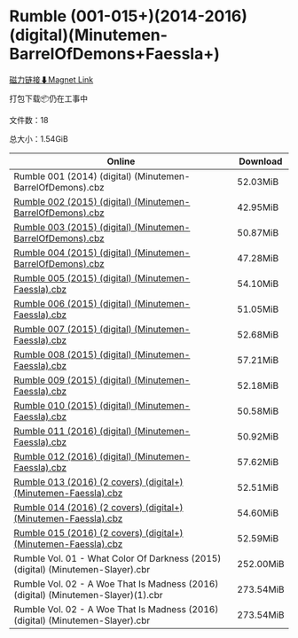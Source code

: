 # Rumble (001-015+)(2014-2016)(digital)(Minutemen-BarrelOfDemons+Faessla+)

[磁力链接⬇Magnet Link](magnet:?xt=urn:btih:e6277c98bf306f70435f8fe52d623ea1782180ef&dn=Rumble%20%28001-015%2B%29%282014-2016%29%28digital%29%28Minutemen-BarrelOfDemons%2BFaessla%2B%29)

打包下载📦仍在工事中

文件数：18

总大小：1.54GiB

Online | Download
--- | ---
Rumble 001 (2014) (digital) (Minutemen-BarrelOfDemons).cbz | 52.03MiB
[Rumble 002 (2015) (digital) (Minutemen-BarrelOfDemons).cbz](https://github.com/alicewish/markdown/blob/master/comic/Rumble-002-2015-digital-Minutemen-BarrelOfDemons-cbz.md) | 42.95MiB
[Rumble 003 (2015) (digital) (Minutemen-BarrelOfDemons).cbz](https://github.com/alicewish/markdown/blob/master/comic/Rumble-003-2015-digital-Minutemen-BarrelOfDemons-cbz.md) | 50.87MiB
[Rumble 004 (2015) (digital) (Minutemen-BarrelOfDemons).cbz](https://github.com/alicewish/markdown/blob/master/comic/Rumble-004-2015-digital-Minutemen-BarrelOfDemons-cbz.md) | 47.28MiB
[Rumble 005 (2015) (digital) (Minutemen-Faessla).cbz](https://github.com/alicewish/markdown/blob/master/comic/Rumble-005-2015-digital-Minutemen-Faessla-cbz.md) | 54.10MiB
[Rumble 006 (2015) (digital) (Minutemen-Faessla).cbz](https://github.com/alicewish/markdown/blob/master/comic/Rumble-006-2015-digital-Minutemen-Faessla-cbz.md) | 51.05MiB
[Rumble 007 (2015) (digital) (Minutemen-Faessla).cbz](https://github.com/alicewish/markdown/blob/master/comic/Rumble-007-2015-digital-Minutemen-Faessla-cbz.md) | 52.68MiB
[Rumble 008 (2015) (digital) (Minutemen-Faessla).cbz](https://github.com/alicewish/markdown/blob/master/comic/Rumble-008-2015-digital-Minutemen-Faessla-cbz.md) | 57.21MiB
[Rumble 009 (2015) (digital) (Minutemen-Faessla).cbz](https://github.com/alicewish/markdown/blob/master/comic/Rumble-009-2015-digital-Minutemen-Faessla-cbz.md) | 52.18MiB
[Rumble 010 (2015) (digital) (Minutemen-Faessla).cbz](https://github.com/alicewish/markdown/blob/master/comic/Rumble-010-2015-digital-Minutemen-Faessla-cbz.md) | 50.58MiB
[Rumble 011 (2016) (digital) (Minutemen-Faessla).cbz](https://github.com/alicewish/markdown/blob/master/comic/Rumble-011-2016-digital-Minutemen-Faessla-cbz.md) | 50.92MiB
[Rumble 012 (2016) (digital) (Minutemen-Faessla).cbz](https://github.com/alicewish/markdown/blob/master/comic/Rumble-012-2016-digital-Minutemen-Faessla-cbz.md) | 57.62MiB
[Rumble 013 (2016) (2 covers) (digital+) (Minutemen-Faessla).cbz](https://github.com/alicewish/markdown/blob/master/comic/Rumble-013-2016-2-covers-digital-Minutemen-Faessla-cbz.md) | 52.51MiB
[Rumble 014 (2016) (2 covers) (digital+) (Minutemen-Faessla).cbz](https://github.com/alicewish/markdown/blob/master/comic/Rumble-014-2016-2-covers-digital-Minutemen-Faessla-cbz.md) | 54.60MiB
[Rumble 015 (2016) (2 covers) (digital+) (Minutemen-Faessla).cbz](https://github.com/alicewish/markdown/blob/master/comic/Rumble-015-2016-2-covers-digital-Minutemen-Faessla-cbz.md) | 52.59MiB
Rumble Vol. 01 - What Color Of Darkness (2015) (digital) (Minutemen-Slayer).cbr | 252.00MiB
Rumble Vol. 02 - A Woe That Is Madness (2016) (digital) (Minutemen-Slayer)(1).cbr | 273.54MiB
Rumble Vol. 02 - A Woe That Is Madness (2016) (digital) (Minutemen-Slayer).cbr | 273.54MiB